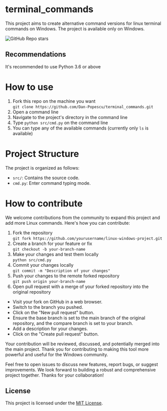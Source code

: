 # terminal_commands
This project aims to create alternative command versions for linux terminal commands on Windows. The project is 
available only on Windows.

![GitHub Repo stars](https://img.shields.io/github/stars/Dan-Popescu/terminal_commands)

## Recommendations

It's recommended to use Python 3.6 or above

# How to use
1. Fork this repo on the machine you want  
```git clone https://github.com/Dan-Popescu/terminal_commands.git```
2. Open a command line
2. Navigate to the project's directory in the command line
3. Type ```python src/cmd.py``` on the command line
4. You can type any of the available commands (currently only ```ls``` is available)

# Project Structure
The project is organized as follows:

- `src/`: Contains the source code.
- `cmd.py`: Enter command typing mode.

# How to contribute
We welcome contributions from the community to expand this project and add more Linux commands. 
Here's how you can contribute:

1. Fork the repository  
```git fork https://github.com/yourusername/linux-windows-project.git```
2. Create a branch for your feature or fix  
```git checkout -b your-branch-name```
3. Make your changes and test them locally  
```python src/cmd.py```
4. Commit your changes locally   
```git commit -m "Description of your changes"```
5. Push your changes to the remote forked repository    
```git push origin your-branch-name```  
6. Open pull request with a merge of your forked repository into the original repository 
- Visit your fork on GitHub in a web browser. 
- Switch to the branch you pushed. 
- Click on the "New pull request" button.
- Ensure the base branch is set to the main branch of the original repository, 
and the compare branch is set to your branch. 
- Add a description for your changes.
- Click on the "Create pull request" button.

Your contribution will be reviewed, discussed, and potentially merged into the main project.
Thank you for contributing to making this tool more powerful and useful for the Windows community.

Feel free to open issues to discuss new features, report bugs, or suggest improvements.
We look forward to building a robust and comprehensive project together. Thanks for your collaboration!

## License

This project is licensed under the [MIT License](LICENSE).





